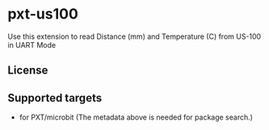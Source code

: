 # pxt-us100

Use this extension to read Distance (mm) and Temperature (C) from US-100 in UART Mode

## License



## Supported targets

* for PXT/microbit
(The metadata above is needed for package search.)

